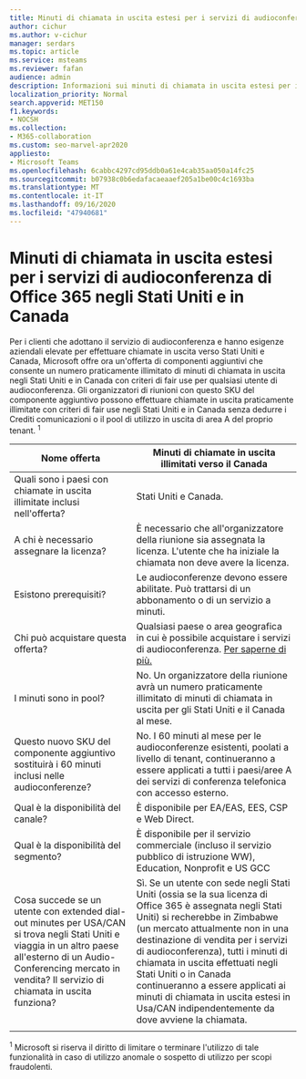 ```yaml
---
title: Minuti di chiamata in uscita estesi per i servizi di audioconferenza di Office 365 negli Stati Uniti e in Canada
author: cichur
ms.author: v-cichur
manager: serdars
ms.topic: article
ms.service: msteams
ms.reviewer: fafan
audience: admin
description: Informazioni sui minuti di chiamata in uscita estesi per i servizi di audioconferenza di Office 365 negli Stati Uniti e in Canada.
localization_priority: Normal
search.appverid: MET150
f1.keywords:
- NOCSH
ms.collection:
- M365-collaboration
ms.custom: seo-marvel-apr2020
appliesto:
- Microsoft Teams
ms.openlocfilehash: 6cabbc4297cd95ddb0a61e4cab35aa050a14fc25
ms.sourcegitcommit: b07938c0b6edafacaeaaef205a1be00c4c1693ba
ms.translationtype: MT
ms.contentlocale: it-IT
ms.lasthandoff: 09/16/2020
ms.locfileid: "47940681"
---
```

# <a name="office-365-audio-conferencing-extended-dial-out-minutes-to-us-and-canada"></a>Minuti di chiamata in uscita estesi per i servizi di audioconferenza di Office 365 negli Stati Uniti e in Canada

Per i clienti che adottano il servizio di audioconferenza e hanno esigenze aziendali elevate per effettuare chiamate in uscita verso Stati Uniti e Canada, Microsoft offre ora un'offerta di componenti aggiuntivi che consente un numero praticamente illimitato di minuti di chiamata in uscita negli Stati Uniti e in Canada con criteri di fair use per qualsiasi utente di audioconferenza. Gli organizzatori di riunioni con questo SKU del componente aggiuntivo possono effettuare chiamate in uscita praticamente illimitate con criteri di fair use negli Stati Uniti e in Canada senza dedurre i Crediti comunicazioni o il pool di utilizzo in uscita di area A del proprio tenant. <sup>1</sup>

|Nome offerta | Minuti di chiamate in uscita illimitati verso il Canada |
|-----|------|
| Quali sono i paesi con chiamate in uscita illimitate inclusi nell'offerta?| Stati Uniti e Canada.|
| A chi è necessario assegnare la licenza? | È necessario che all'organizzatore della riunione sia assegnata la licenza. L'utente che ha iniziale la chiamata non deve avere la licenza. |
| Esistono prerequisiti? | Le audioconferenze devono essere abilitate. Può trattarsi di un abbonamento o di un servizio a minuti.|
| Chi può acquistare questa offerta? | Qualsiasi paese o area geografica in cui è possibile acquistare i servizi di audioconferenza. [Per saperne di più.](country-and-region-availability-for-audio-conferencing-and-calling-plans/country-and-region-availability-for-audio-conferencing-and-calling-plans.md)|
| I minuti sono in pool?  |No. Un organizzatore della riunione avrà un numero praticamente illimitato di minuti di chiamata in uscita per gli Stati Uniti e il Canada al mese. |
| Questo nuovo SKU del componente aggiuntivo sostituirà i 60 minuti inclusi nelle audioconferenze? | No. I 60 minuti al mese per le audioconferenze esistenti, poolati a livello di tenant, continueranno a essere applicati a tutti i paesi/aree A dei servizi di conferenza telefonica con accesso esterno.|
| Qual è la disponibilità del canale?  | È disponibile per EA/EAS, EES, CSP e Web Direct.  |
| Qual è la disponibilità del segmento? | È disponibile per il servizio commerciale (incluso il servizio pubblico di istruzione WW), Education, Nonprofit e US GCC |
| Cosa succede se un utente con extended dial-out minutes per USA/CAN si trova negli Stati Uniti e viaggia in un altro paese all'esterno di un Audio-Conferencing mercato in vendita? Il servizio di chiamata in uscita funziona? | Sì. Se un utente con sede negli Stati Uniti (ossia se la sua licenza di Office 365 è assegnata negli Stati Uniti) si recherebbe in Zimbabwe (un mercato attualmente non in una destinazione di vendita per i servizi di audioconferenza), tutti i minuti di chiamata in uscita effettuati negli Stati Uniti o in Canada continueranno a essere applicati ai minuti di chiamata in uscita estesi in Usa/CAN indipendentemente da dove avviene la chiamata. |
|||

<sup>1</sup> Microsoft si riserva il diritto di limitare o terminare l'utilizzo di tale funzionalità in caso di utilizzo anomale o sospetto di utilizzo per scopi fraudolenti.
